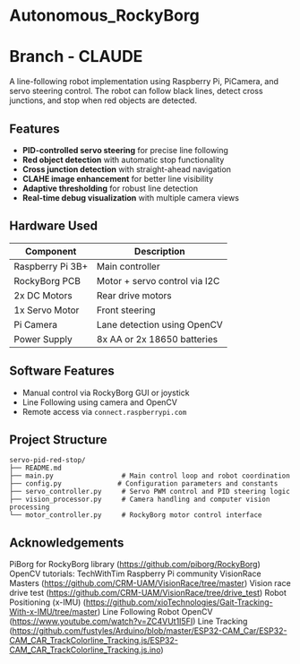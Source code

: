 # Autonomous_RockyBorg
# Branch - CLAUDE

A line-following robot implementation using Raspberry Pi, PiCamera, and servo steering control. The robot can follow black lines, detect cross junctions, and stop when red objects are detected.

## Features

- **PID-controlled servo steering** for precise line following
- **Red object detection** with automatic stop functionality
- **Cross junction detection** with straight-ahead navigation
- **CLAHE image enhancement** for better line visibility
- **Adaptive thresholding** for robust line detection
- **Real-time debug visualization** with multiple camera views

## Hardware Used

| Component              | Description                         |
|------------------------|-------------------------------------|
| Raspberry Pi 3B+       | Main controller                     |
| RockyBorg PCB          | Motor + servo control via I2C       |
| 2x DC Motors           | Rear drive motors                   |
| 1x Servo Motor         | Front steering                      |
| Pi Camera              | Lane detection using OpenCV         |
| Power Supply           | 8x AA or 2x 18650 batteries         |

## Software Features

- Manual control via RockyBorg GUI or joystick
- Line Following using camera and OpenCV
- Remote access via `connect.raspberrypi.com`

## Project Structure

```
servo-pid-red-stop/
├── README.md
├── main.py                 # Main control loop and robot coordination
├── config.py              # Configuration parameters and constants
├── servo_controller.py     # Servo PWM control and PID steering logic
├── vision_processor.py     # Camera handling and computer vision processing
└── motor_controller.py     # RockyBorg motor control interface
```

## Acknowledgements
PiBorg for RockyBorg library (https://github.com/piborg/RockyBorg)
OpenCV tutorials: TechWithTim
Raspberry Pi community
VisionRace Masters (https://github.com/CRM-UAM/VisionRace/tree/master)
Vision race drive test (https://github.com/CRM-UAM/VisionRace/tree/drive_test)
Robot Positioning (x-IMU) (https://github.com/xioTechnologies/Gait-Tracking-With-x-IMU/tree/master)
Line Following Robot OpenCV (https://www.youtube.com/watch?v=ZC4VUt1I5FI)
Line Tracking (https://github.com/fustyles/Arduino/blob/master/ESP32-CAM_Car/ESP32-CAM_CAR_TrackColorline_Tracking.js/ESP32-CAM_CAR_TrackColorline_Tracking.js.ino)